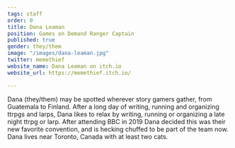 ```yaml
---
tags: staff
order: 0
title: Dana Leaman
position: Games on Demand Ranger Captain
published: true
gender: they/them
image: "/images/dana-leaman.jpg"
twitter: memethief
website_name: Dana Leaman on itch.io
website_url: https://memethief.itch.io/

---
```

Dana (they/them) may be spotted wherever story gamers gather, from Guatemala to Finland. After a long day of writing, running and organizing ttrpgs and larps, Dana likes to relax by writing, running or organizing a late night ttrpg or larp. After attending BBC in 2019 Dana decided this was their new favorite convention, and is hecking chuffed to be part of the team now. Dana lives near Toronto, Canada with at least two cats.